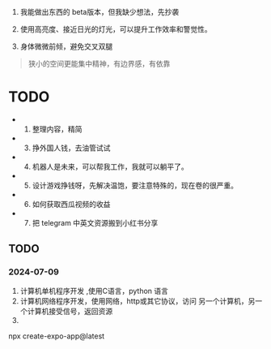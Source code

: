 1. 我能做出东西的 beta版本，但我缺少想法，先抄袭

2. 使用高亮度、接近日光的灯光，可以提升工作效率和警觉性。

3. 身体微微前倾，避免交叉双腿

> 狭小的空间更能集中精神，有边界感，有依靠

# TODO

- 1. 整理内容，精简

- 3. 挣外国人钱，去油管试试

- 4. 机器人是未来，可以帮我工作，我就可以躺平了。

- 5. 设计游戏挣钱呀，先解决温饱，要注意特殊的，现在卷的很严重。

- 6. 如何获取西瓜视频的收益

- 7. 把 telegram 中英文资源搬到小红书分享

## TODO
### 2024-07-09

1. 计算机单机程序开发 ,使用C语言，python 语言
2. 计算机网络程序开发，使用网络，http或其它协议，访问 另一个计算机，另一个计算机接受信号，返回资源
3. 

npx create-expo-app@latest